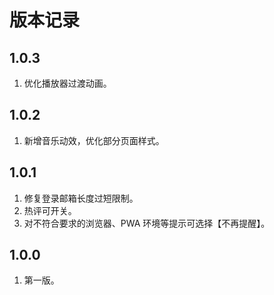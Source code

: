 # 版本记录

## 1.0.3

1. 优化播放器过渡动画。

## 1.0.2

1. 新增音乐动效，优化部分页面样式。

## 1.0.1

1. 修复登录邮箱长度过短限制。
2. 热评可开关。
3. 对不符合要求的浏览器、PWA 环境等提示可选择【不再提醒】。

## 1.0.0

1. 第一版。
